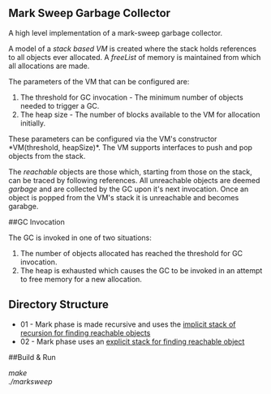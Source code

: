 ## Mark Sweep Garbage Collector

A high level implementation of a mark-sweep garbage collector.

A model of a *stack based VM* is created where the stack holds references to all objects ever allocated. A *freeList* of memory is maintained from which all allocations are made. 

The parameters of the VM that can be configured are:
<ol>
<li>The threshold for GC invocation - The minimum number of objects needed to trigger a GC.</li>
<li> The heap size - The number of blocks available to the VM for allocation initially.</li>
</ol>
These parameters can be configured via the VM's constructor *VM(threshold, heapSize)*.
The VM supports interfaces to push and pop objects from the stack. 

The *reachable* objects are those which, starting from those on the stack, can be traced by following references. All unreachable objects are deemed *garbage* and are collected by the GC upon it's next invocation. Once an object is popped from the VM's stack it is unreachable and becomes garabge.

##GC Invocation

The GC is invoked in one of two situations:
1. The number of objects allocated has reached the threshold for GC invocation.
2. The heap is exhausted which causes the GC to be invoked in an attempt to free memory for a new allocation.


## Directory Structure
* 01 - Mark phase is made recursive and uses the [implicit stack of recursion for finding reachable objects](http://github.com/01-marksweep-simple/vm.cpp/#L151-174)
* 02 - Mark phase uses an [explicit stack for finding reachable object](http://github.com/deborah-digges/mark-sweep-simulation/02-marksweep-Explicit-Stack/vm.cpp/#L151-192)


##Build & Run

*make*<br/>
*./marksweep*





